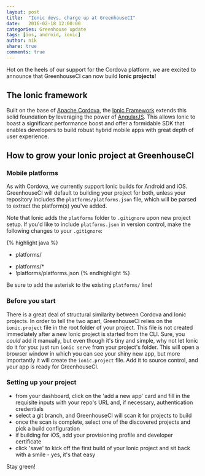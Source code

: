 ```yaml
---
layout: post
title:  "Ionic devs, charge up at GreenhouseCI"
date:   2016-02-18 12:00:00
categories: Greenhouse update
tags: [ios, android, ionic]
author: nik
share: true
comments: true
---
```


Hot on the heels of our support for the Cordova platform, we are
excited to announce that GreenhouseCI can now build **Ionic projects**!

<!--more-->

## The Ionic framework
Built on the base of [Apache Cordova](https://cordova.apache.org/), the [Ionic
Framework](http://ionicframework.com/) extends this solid foundation by
leveraging the power of [AngularJS](http://angularjs.org/). This allows Ionic to
boast a significant performance boost and offer a formidable SDK that enables
developers to build robust hybrid mobile apps with great depth of user
experience.

## How to grow your Ionic project at GreenhouseCI

### Mobile platforms
As with Cordova, we currently support Ionic builds for Android and iOS.
GreenhouseCI will default to building your project for both, unless your
repository includes the `platforms/platforms.json` file, which will be parsed to
extract the platform(s) you've added.

Note that Ionic adds the `platforms` folder to `.gitignore` upon new project
setup. If you'd like to include `platforms.json` in version control, make the
following changes to your `.gitignore`:

{% highlight java %}
- platforms/
+ platforms/*
+ !platforms/platforms.json
{% endhighlight %}

Be sure to add the asterisk to the existing `platforms/` line!

### Before you start
There is a great deal of structural similarity between Cordova and Ionic
projects. In order to tell the two apart, GreenhouseCI relies on the
`ionic.project` file in the root folder of your project. This file is not
created immediately after a new Ionic project is started from the CLI. Sure, you
_could_ add it manually, but even though it's tiny and simple, why not let Ionic
do it for you: just run `ionic serve` from your project's folder.
This will open a browser window in which you can see your shiny new app, but
more importantly it will create the `ionic.project` file. Add it to source
control, and your app is ready for GreenhouseCI.

### Setting up your project
- from your dashboard, click on the 'add a new app' card and fill in the
  requisite inputs with your repo's URL and, if necessary, authentication
  credentials
- select a git branch, and GreenhouseCI will scan it for projects to build
- once the scan is complete, select one of the discovered projects and pick a
  build configuration
- if building for iOS, add your provisioning profile and developer
  certificate
- click 'save' to kick off the first build of your Ionic project and sit back
  with a smile - yes, it's that easy

Stay green!

